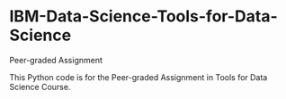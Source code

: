 # IBM-Data-Science-Tools-for-Data-Science
Peer-graded Assignment

This Python code is for the Peer-graded Assignment in Tools for Data Science Course.

